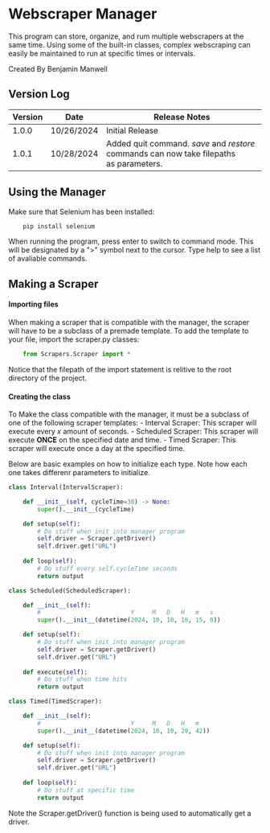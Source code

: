 # Webscraper Manager

This program can store, organize, and rum multiple webscrapers at the same time. Using some of the built-in classes, complex webscraping can easily be maintained to run at specific times or intervals.

Created By Benjamin Manwell

## Version Log

| Version | Date       | Release Notes                                                                                     |
| ------- | ---------- | ------------------------------------------------------------------------------------------------- |
| 1.0.0   | 10/26/2024 | Initial Release                                                                                   |
| 1.0.1   | 10/28/2024 | Added quit command.&nbsp;*save* and *restore* commands can now take filepaths as parameters. |

## Using the Manager

Make sure that Selenium has been installed:

```bash
    pip install selenium
```

When running the program, press enter to switch to command mode. This will be designated by a ">" symbol next to the cursor. Type help to see a list of avaliable commands.

## Making a Scraper

#### Importing files

When making a scraper that is compatible with the manager, the scraper will have to be a subclass of a premade template. To add the template to your file, import the scraper.py classes:

```python
    from Scrapers.Scraper import *
```

Notice that the filepath of the import statement is relitive to the root directory of the project.

#### Creating the class

To Make the class compatible with the manager, it must be a subclass of one of the following scraper templates:
    - Interval Scraper: This scraper will execute every *x* amount of seconds.
    - Scheduled Scraper: This scraper will execute **ONCE** on the specified date and time.
    - Timed Scraper: This scraper will execute once a day at the specified time.

Below are basic examples on how to initialize each type. Note how each one takes differenr parameters to initialize.

```python
class Interval(IntervalScraper):

    def __init__(self, cycleTime=30) -> None:
        super().__init__(cycleTime)

    def setup(self):
        # Do stuff when init into manager program
        self.driver = Scraper.getDriver()
        self.driver.get("URL")
  
    def loop(self):
        # Do stuff every self.cycleTime seconds
        return output
```

```python
class Scheduled(ScheduledScraper):

    def __init__(self):
        #                         Y     M   D   H   m   s
        super().__init__(datetime(2024, 10, 10, 16, 15, 0))

    def setup(self):
        # Do stuff when init into manager program
        self.driver = Scraper.getDriver()
        self.driver.get("URL")
  
    def execute(self):
        # Do stuff when time hits
        return output
```

```python
class Timed(TimedScraper):

    def __init__(self):
        #                         Y     M   D   H   m
        super().__init__(datetime(2024, 10, 10, 20, 42))

    def setup(self):
        # Do stuff when init into manager program
        self.driver = Scraper.getDriver()
        self.driver.get("URL")
  
    def loop(self):
        # Do stuff at specific time
        return output
```

Note the Scraper.getDriver() function is being used to automatically get a driver.

